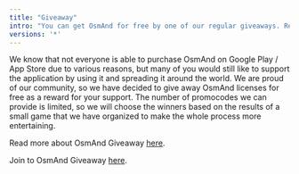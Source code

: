 ```yaml
---
title: "Giveaway"
intro: "You can get OsmAnd for free by one of our regular giveaways. Read more how to register and participate."
versions: '*'
---
```



We know that not everyone is able to purchase OsmAnd on Google Play / App Store due to various reasons, but many of you would still like to support the application by using it and spreading it around the world. We are proud of our community, so we have decided to give away OsmAnd licenses for free as a reward for your support. The number of promocodes we can provide is limited, so we will choose the winners based on the results of a small game that we have organized to make the whole process more entertaining.

Read more about OsmAnd Giveaway [here](https://osmand.net/giveaway).

Join to OsmAnd Giveaway [here](https://osmand.net/#osmand_giveaway).

